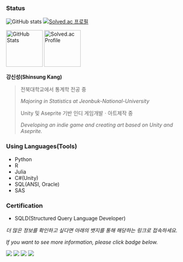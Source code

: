 ### **Status**

![GitHub stats](https://github-readme-stats.vercel.app/api?username=HollyRiver&show_icons=true&theme=cobalt) [![Solved.ac
프로필](http://mazassumnida.wtf/api/v2/generate_badge?boj=hcssk2800)](https://solved.ac/hcssk2800)

<a target="_blank"> <img src="https://github-readme-stats.vercel.app/api?username=HollyRiver&show_icons=true&theme=cobalt" alt="GitHub Stats" width=100 height=100> </a> <a href="https://solved.ac/hcssk2800" target="_blank"> <img src="http://mazassumnida.wtf/api/v2/generate_badge?boj=hcssk2800" alt="Solved.ac Profile" width=100 height=100> </a> 

**강신성(Shinsung Kang)**
> 전북대학교에서 통계학 전공 중
>
> *Majoring in Statistics at Jeonbuk-National-University*
>
> Unity 및 Aseprite 기반 인디 게임개발ㆍ아트제작 중
>
> *Developing an indie game and creating art based on Unity and Aseprite.*


### Using Languages(Tools)

* Python
* R
* Julia
* C#(Unity)
* SQL(ANSI, Oracle)
* SAS

### Certification

* SQLD(Structured Query Language Developer)


*더 많은 정보를 확인하고 싶다면 아래의 뱃지를 통해 해당하는 링크로 접속하세요.*

*If you want to see more information, please click badge below.*

<a href="https://velog.io/@hollyriver/posts" target="_blank"><img src="https://img.shields.io/badge/Velog-5f5a63?style=for-the-badge&logo=velog&logoColor=black&color=snow"></a> <a href="https://hollyriver.github.io/RiverFlow/" target="_blank"><img src="https://img.shields.io/badge/GitHub_pages-5f5a63?style=for-the-badge&logo=github&logoColor=white"></a>  <a href="https://blog.naver.com/hc_ssk2800" target="_blank"><img src="https://img.shields.io/badge/NAVER_blog-1dde30?style=for-the-badge&logo=Naver&logoColor=white"></a>  <a href="https://blog.munpia.com/hc_dealer" target="_blank"><img src="https://img.shields.io/badge/Munpia_Library-4287f5?style=for-the-badge&logo=GitBook&logoColor=white"></a>





